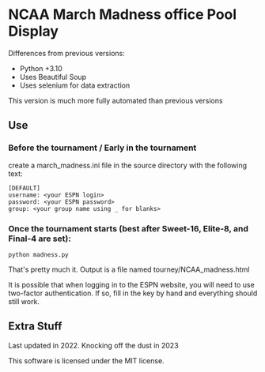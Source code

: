 # NCAA March Madness office Pool Display

Differences from previous versions:
  * Python +3.10
  * Uses Beautiful Soup
  * Uses selenium for data extraction

This version is much more fully automated than previous versions

## Use

### Before the tournament / Early in the tournament

create a march_madness.ini file in the source directory with the following text:

```
[DEFAULT]
username: <your ESPN login>
password: <your ESPN password>
group: <your group name using _ for blanks>
```

### Once the tournament starts (best after Sweet-16, Elite-8, and Final-4 are set):

```
python madness.py
```

That's pretty much it.  Output is a file named tourney/NCAA_madness.html

It is possible that when logging in to the ESPN website, you will need to use
two-factor authentication.  If so, fill in the key by hand and everything should
still work.

## Extra Stuff

Last updated in 2022. Knocking off the dust in 2023

This software is licensed under the MIT license.
